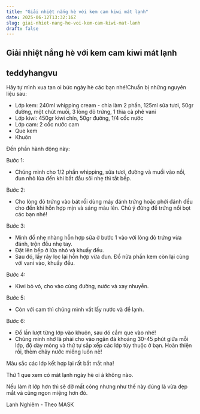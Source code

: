 ```yaml
---
title: "Giải nhiệt nắng hè với kem cam kiwi mát lạnh"
date: 2025-06-12T13:32:16Z
slug: giai-nhiet-nang-he-voi-kem-cam-kiwi-mat-lanh
draft: false
---
```


## Giải nhiệt nắng hè với kem cam kiwi mát lạnh

## teddyhangvu

Hãy tự mình xua tan oi bức ngày hè các bạn nhé!Chuẩn bị những nguyên liệu sau:


  
- Lớp kem: 240ml whipping cream - chia làm 2 phần, 125ml sữa tươi, 50gr đường, một chút muối, 3 lòng đỏ trứng, 1 thìa cà phê vani
- Lớp kiwi: 450gr kiwi chín, 50gr đường, 1/4 cốc nước
- Lớp cam: 2 cốc nước cam
- Que kem
- Khuôn


 
Đến phần hành động này: 





Bước 1:
- Chúng mình cho 1/2 phần whipping, sữa tươi, đường và muối vào nồi, đun nhỏ lửa đến khi bắt đầu sôi nhẹ thì tắt bếp.




Bước 2:
- Cho lòng đỏ trứng vào bát rồi dùng máy đánh trứng hoặc phới đánh đều cho đến khi hỗn hợp mịn và sáng màu lên. Chú ý đừng để trứng nổi bọt các bạn nhé!




Bước 3:
- Mình đổ nhẹ nhàng hỗn hợp sữa ở bước 1 vào với lòng đỏ trứng vừa đánh, trộn đều nhẹ tay.
- Đặt lên bếp ở lửa nhỏ và khuấy đều.
- Sau đó, lấy rây lọc lại hỗn hợp vừa đun. Đổ nửa phần kem còn lại cùng với vani vào, khuấy đều.




Bước 4:
-  Kiwi bỏ vỏ, cho vào cùng đường, nước và xay nhuyễn.




Bước 5:
- Còn với cam thì chúng mình vắt lấy nước và để lạnh.




Bước 6:
- Đổ lần lượt từng lớp vào khuôn, sau đó cắm que vào nhé!
- Chúng mình nhớ là phải cho vào ngăn đá khoảng 30-45 phút giữa mỗi lớp, độ dày mỏng và thứ tự sắp xếp các lớp tùy thuộc ở bạn.
Hoàn thiện rồi, thèm chảy nước miếng luôn nè!


Màu sắc các lớp kết hợp lại rất bắt mắt nha!


Thử 1 que xem có mát lạnh ngày hè oi ả không nào.



Nếu làm ít lớp hơn thì sẽ đỡ mất công nhưng như thế này đúng là vừa đẹp mắt và cũng ngon miệng hơn đó.
 
Lanh Nghiêm - Theo MASK
